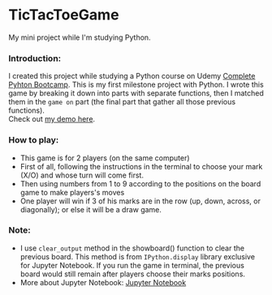# TicTacToeGame
My mini project while I'm studying Python.

### Introduction:
I created this project while studying a Python course on Udemy [Complete Pyhton Bootcamp](https://www.udemy.com/course/complete-python-bootcamp/). This is my first milestone project with Python. I wrote this game by breaking it down into parts with separate functions, then I matched them in the `game on` part (the final part that gather all those previous functions).  
Check out [my demo here](https://repl.it/@QuanHoang2/GraveTurquoiseChapters-2).

### How to play:
* This game is for 2 players (on the same computer)
* First of all, following the instructions in the terminal to choose your mark (X/O) and whose turn will come first.
* Then using numbers from 1 to 9 according to the positions on the board game to make players's moves
* One player will win if 3 of his marks are in the row (up, down, across, or diagonally); or else it will be a draw game.

### Note:
* I use `clear_output` method in the showboard() function to clear the previous board. This method is from `IPython.display` library exclusive for Jupyter Notebook. If you run the game in terminal, the previous board would still remain after players choose their marks positions.
* More about Jupyter Notebook: [Jupyter Notebook](https://jupyter.org/)

